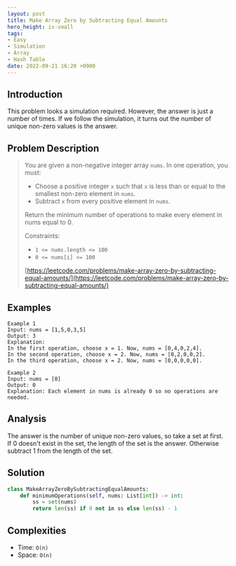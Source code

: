 ```yaml
---
layout: post
title: Make Array Zero by Subtracting Equal Amounts
hero_height: is-small
tags:
- Easy
- Simulation
- Array
- Hash Table
date: 2022-09-21 16:20 +0900
---
```

## Introduction
This problem looks a simulation required.
However, the answer is just a number of times.
If we follow the simulation, it turns out the number of unique non-zero values is the answer.

## Problem Description
> You are given a non-negative integer array `nums`.
> In one operation, you must:
> - Choose a positive integer `x` such that `x` is less than or equal to
>   the smallest non-zero element in `nums`.
> - Subtract `x` from every positive element in `nums`.
>
> Return the minimum number of operations to make every element in nums equal to 0.
>
> Constraints:
> - `1 <= nums.length <= 100`
> - `0 <= nums[i] <= 100`
>
> [https://leetcode.com/problems/make-array-zero-by-subtracting-equal-amounts/](https://leetcode.com/problems/make-array-zero-by-subtracting-equal-amounts/)

## Examples
```
Example 1
Input: nums = [1,5,0,3,5]
Output: 3
Explanation:
In the first operation, choose x = 1. Now, nums = [0,4,0,2,4].
In the second operation, choose x = 2. Now, nums = [0,2,0,0,2].
In the third operation, choose x = 2. Now, nums = [0,0,0,0,0].
```

```
Example 2
Input: nums = [0]
Output: 0
Explanation: Each element in nums is already 0 so no operations are needed.
```

## Analysis
The answer is the number of unique non-zero values, so take a set at first.
If 0 doesn't exist in the set, the length of the set is the answer.
Otherwise subtract 1 from the length of the set.

## Solution
```python
class MakeArrayZeroBySubtractingEqualAmounts:
    def minimumOperations(self, nums: List[int]) -> int:
        ss = set(nums)
        return len(ss) if 0 not in ss else len(ss) - 1
```

## Complexities
- Time: `O(n)`
- Space: `O(n)`
